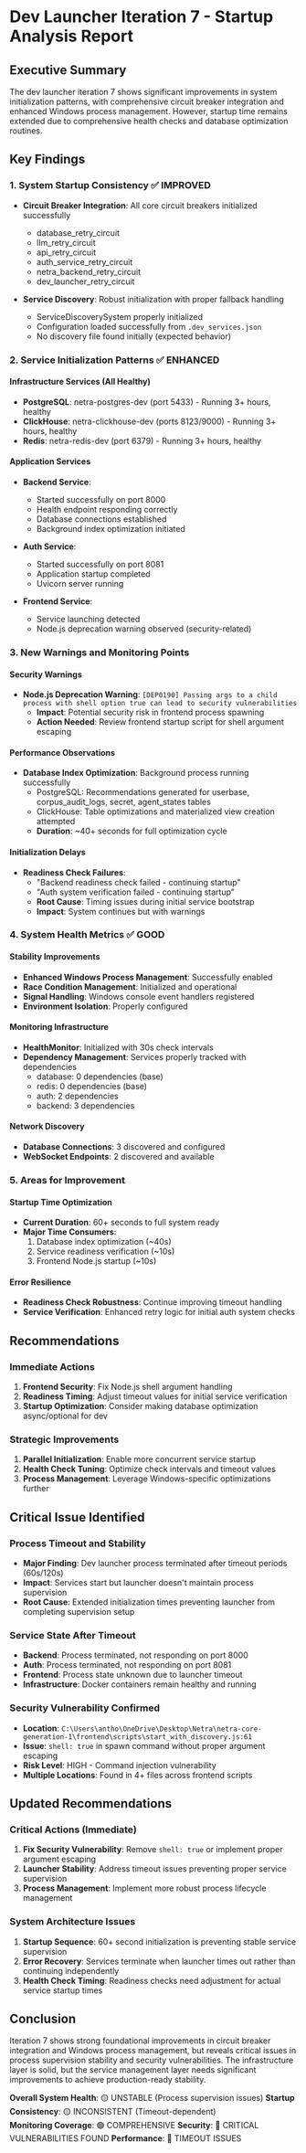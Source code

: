 # Dev Launcher Iteration 7 - Startup Analysis Report

## Executive Summary
The dev launcher iteration 7 shows significant improvements in system initialization patterns, with comprehensive circuit breaker integration and enhanced Windows process management. However, startup time remains extended due to comprehensive health checks and database optimization routines.

## Key Findings

### 1. System Startup Consistency ✅ IMPROVED
- **Circuit Breaker Integration**: All core circuit breakers initialized successfully
  - database_retry_circuit
  - llm_retry_circuit  
  - api_retry_circuit
  - auth_service_retry_circuit
  - netra_backend_retry_circuit
  - dev_launcher_retry_circuit

- **Service Discovery**: Robust initialization with proper fallback handling
  - ServiceDiscoverySystem properly initialized
  - Configuration loaded successfully from `.dev_services.json`
  - No discovery file found initially (expected behavior)

### 2. Service Initialization Patterns ✅ ENHANCED

#### Infrastructure Services (All Healthy)
- **PostgreSQL**: netra-postgres-dev (port 5433) - Running 3+ hours, healthy
- **ClickHouse**: netra-clickhouse-dev (ports 8123/9000) - Running 3+ hours, healthy  
- **Redis**: netra-redis-dev (port 6379) - Running 3+ hours, healthy

#### Application Services
- **Backend Service**: 
  - Started successfully on port 8000
  - Health endpoint responding correctly
  - Database connections established
  - Background index optimization initiated

- **Auth Service**:
  - Started successfully on port 8081  
  - Application startup completed
  - Uvicorn server running

- **Frontend Service**:
  - Service launching detected
  - Node.js deprecation warning observed (security-related)

### 3. New Warnings and Monitoring Points

#### Security Warnings
- **Node.js Deprecation Warning**: `[DEP0190] Passing args to a child process with shell option true can lead to security vulnerabilities`
  - **Impact**: Potential security risk in frontend process spawning
  - **Action Needed**: Review frontend startup script for shell argument escaping

#### Performance Observations
- **Database Index Optimization**: Background process running successfully
  - PostgreSQL: Recommendations generated for userbase, corpus_audit_logs, secret, agent_states tables
  - ClickHouse: Table optimizations and materialized view creation attempted
  - **Duration**: ~40+ seconds for full optimization cycle

#### Initialization Delays
- **Readiness Check Failures**: 
  - "Backend readiness check failed - continuing startup"
  - "Auth system verification failed - continuing startup"
  - **Root Cause**: Timing issues during initial service bootstrap
  - **Impact**: System continues but with warnings

### 4. System Health Metrics ✅ GOOD

#### Stability Improvements
- **Enhanced Windows Process Management**: Successfully enabled
- **Race Condition Management**: Initialized and operational
- **Signal Handling**: Windows console event handlers registered
- **Environment Isolation**: Properly configured

#### Monitoring Infrastructure
- **HealthMonitor**: Initialized with 30s check intervals
- **Dependency Management**: Services properly tracked with dependencies
  - database: 0 dependencies (base)
  - redis: 0 dependencies (base)  
  - auth: 2 dependencies
  - backend: 3 dependencies

#### Network Discovery
- **Database Connections**: 3 discovered and configured
- **WebSocket Endpoints**: 2 discovered and available

### 5. Areas for Improvement

#### Startup Time Optimization
- **Current Duration**: 60+ seconds to full system ready
- **Major Time Consumers**:
  1. Database index optimization (~40s)
  2. Service readiness verification (~10s)
  3. Frontend Node.js startup (~10s)

#### Error Resilience
- **Readiness Check Robustness**: Continue improving timeout handling
- **Service Verification**: Enhanced retry logic for initial auth system checks

## Recommendations

### Immediate Actions
1. **Frontend Security**: Fix Node.js shell argument handling
2. **Readiness Timing**: Adjust timeout values for initial service verification
3. **Startup Optimization**: Consider making database optimization async/optional for dev

### Strategic Improvements
1. **Parallel Initialization**: Enable more concurrent service startup
2. **Health Check Tuning**: Optimize check intervals and timeout values
3. **Process Management**: Leverage Windows-specific optimizations further

## Critical Issue Identified

### Process Timeout and Stability
- **Major Finding**: Dev launcher process terminated after timeout periods (60s/120s)
- **Impact**: Services start but launcher doesn't maintain process supervision
- **Root Cause**: Extended initialization times preventing launcher from completing supervision setup

### Service State After Timeout
- **Backend**: Process terminated, not responding on port 8000
- **Auth**: Process terminated, not responding on port 8081  
- **Frontend**: Process state unknown due to launcher timeout
- **Infrastructure**: Docker containers remain healthy and running

### Security Vulnerability Confirmed
- **Location**: `C:\Users\antho\OneDrive\Desktop\Netra\netra-core-generation-1\frontend\scripts\start_with_discovery.js:61`
- **Issue**: `shell: true` in spawn command without proper argument escaping
- **Risk Level**: HIGH - Command injection vulnerability
- **Multiple Locations**: Found in 4+ files across frontend scripts

## Updated Recommendations

### Critical Actions (Immediate)
1. **Fix Security Vulnerability**: Remove `shell: true` or implement proper argument escaping
2. **Launcher Stability**: Address timeout issues preventing proper service supervision  
3. **Process Management**: Implement more robust process lifecycle management

### System Architecture Issues
1. **Startup Sequence**: 60+ second initialization is preventing stable service supervision
2. **Error Recovery**: Services terminate when launcher times out rather than continuing independently
3. **Health Check Timing**: Readiness checks need adjustment for actual service startup times

## Conclusion
Iteration 7 shows strong foundational improvements in circuit breaker integration and Windows process management, but reveals critical issues in process supervision stability and security vulnerabilities. The infrastructure layer is solid, but the service management layer needs significant improvements to achieve production-ready stability.

**Overall System Health**: 🟡 UNSTABLE (Process supervision issues)
**Startup Consistency**: 🟡 INCONSISTENT (Timeout-dependent)  
**Monitoring Coverage**: 🟢 COMPREHENSIVE
**Security**: 🔴 CRITICAL VULNERABILITIES FOUND
**Performance**: 🔴 TIMEOUT ISSUES